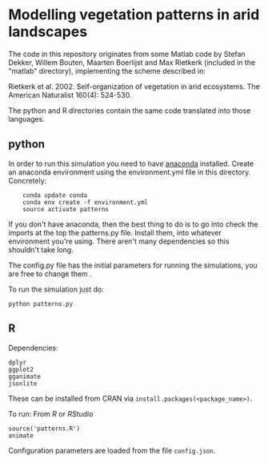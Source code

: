 # Modelling vegetation patterns in arid landscapes

The code in this repository originates from some Matlab code by Stefan Dekker, Willem Bouten, Maarten Boerlijst and Max Rietkerk
(included in the "matlab" directory), implementing the scheme described in:

Rietkerk et al. 2002. Self-organization of vegetation in arid ecosystems. The American Naturalist 160(4): 524-530.

The python and R directories contain the same code translated into those languages.

## python
In order to run this simulation you need to have [anaconda](https://www.anaconda.com/distribution/) installed. 
Create an anaconda environment using the environment.yml file in this directory. Concretely:
```
    conda update conda
    conda env create -f environment.yml  
    source activate patterns
 ```   
If you don't have anaconda, then the best thing to do is to go into check the imports at the top the patterns.py file.
Install them, into whatever environment you're using. There aren't many dependencies so this shouldn't take long.

The config.py file has the initial parameters for running the simulations, you are free to change them .

To run the simulation just do:
```
python patterns.py
```
## R
Dependencies:
```
dplyr
ggplot2
gganimate
jsonlite
```
These can be installed from CRAN via ```install.packages(<package_name>)```.

To run:
From *R* or *RStudio*
```
source('patterns.R')
animate
```

Configuration parameters are loaded from the file ```config.json```.
